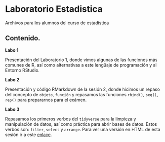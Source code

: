 # Laboratorio Estadistica
Archivos para los alumnos del curso de estadística

## Contenido. 

**Labo 1**

Presentación del Laboratorio 1, donde vimos algunas de las funciones más comunes de R, así como alternativas a este lengüaje de programación y al Entorno RStudio. 

**Labo 2**

Presentación y código RMarkdown de la sesión 2, donde hicimos un repaso del concepto de `objeto`, `función` y repasamos las funciones `rbind()`, `seq()`, `rep()` para prepararnos para el exámen. 

**Labo 3**

Repasamos los primeros verbos del `tidyverse` para la limpieza y manipulación de datos, así como práctica para abrir bases de datos. Estos verbos son: `filter`, `select` y `arrange`. Para ver una versión en HTML de esta sesión ir a este [enlace](http://rpubs.com/Juve_Campos/sesion3LaboratorioEstadistica). 



